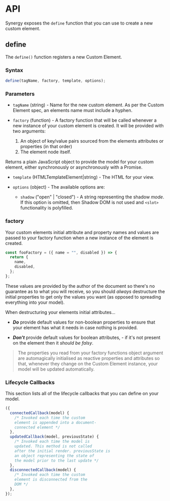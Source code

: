 # API

Synergy exposes the `define` function that you can use to create a new custom element.

## define

The `define()` function registers a new Custom Element.

### Syntax

```js
define(tagName, factory, template, options);
```

### Parameters

- `tagName` (string) - Name for the new custom element. As per the Custom Element
  spec, an elements name must include a hyphen.

- `factory` (function) - A factory function that will be called whenever a new instance of your custom element is created. It will be provided with two arguments:
  1. An object of key/value pairs sourced from the elements attributes or properties (in that order)
  2. The element node itself.

Returns a plain JavaScript object to provide the model for your custom element, either synchronously or asynchronously with a Promise.

- `template` (HTMLTemplateElement|string) - The HTML for your view.

- `options` (object) - The available options are:

  - `shadow` ("open" | "closed") - A string representing the shadow _mode_. If this option is omitted, then Shadow DOM is not used and `<slot>` functionality is polyfilled.

### factory

Your custom elements initial attribute and property names and values are passed to your factory function when a new instance of the element is created.

```js
const fooFactory = ({ name = "", disabled }) => {
  return {
    name,
    disabled,
  };
};
```

These values are provided by the author of the document so there's no guarantee as to what you will receive, so you should _always_ destructure the initial properties to get only the values you want (as opposed to spreading everything into your model).

When destructuring your elements initial attributes...

- **_Do_** provide default values for non-boolean properties to ensure that your element has what it needs in case nothing is provided.

- **_Don't_** provide default values for boolean attributes, - if it's not present on the element then it _should be falsy_.

> The properties you read from your factory functions object argument are automagically initialised as reactive properties and attributes so that, whenever they change on the Custom Element instance, your model will be updated automatically.

### Lifecycle Callbacks

This section lists all of the lifecycle callbacks that you can define on your model.

```js
({
  connectedCallback(model) {
    /* Invoked each time the custom 
    element is appended into a document-
    connected element */
  },
  updatedCallback(model, previousState) {
    /* Invoked each time the model is 
    updated. This method is not called 
    after the initial render. previousState is 
    an object representing the state of 
    the model prior to the last update */
  },
  disconnectedCallback(model) {
    /* Invoked each time the custom 
    element is disconnected from the 
    DOM */
  },
});
```
